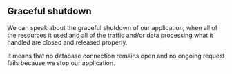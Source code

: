 ## Graceful shutdown

We can speak about the graceful shutdown of our application, when all of the resources it used and all of the traffic and/or data processing what it handled are closed and released properly.

It means that no database connection remains open and no ongoing request fails because we stop our application.